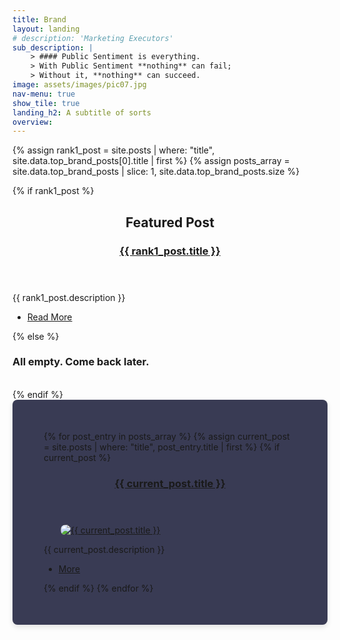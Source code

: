 ```yaml
---
title: Brand
layout: landing
# description: 'Marketing Executors'
sub_description: |
    > #### Public Sentiment is everything.
    > With Public Sentiment **nothing** can fail;
    > Without it, **nothing** can succeed.
image: assets/images/pic07.jpg
nav-menu: true
show_tile: true
landing_h2: A subtitle of sorts
overview:  
---
```

{% assign rank1_post = site.posts | where: "title", site.data.top_brand_posts[0].title | first %}
{% assign posts_array = site.data.top_brand_posts | slice: 1, site.data.top_brand_posts.size %}

<style>
  #category-spotlights-wrapper {
    max-width: 1200px; /* Adjust this to fit your design */
    margin: 0 auto; /* Centers the section on the page */
    padding: 50px; /* Adds padding around the content */
    background-color: #393b54; /* Light background for the section */
    box-shadow: 0 4px 8px rgba(0, 0, 0, 0.1); /* Soft shadow for depth */
    border-radius: 8px; /* Optional: rounds corners */
  }
  
  #category-spotlights-wrapper img {
    width: auto;
    max-width: 350px; /* Adjust the width as needed */
    height: auto;
    display: block;
    margin: 10px auto; /* Centers image */
    border-radius: 8px; /* Rounds corners of images */
  }
</style>



<div id="main">
    <!-- Other sections of your landing page -->



<section id="featured-post">
    <div class="inner">
        {% if rank1_post %}
            <header class="major">
                <h2>Featured Post</h2>
                    <h3><a href="{{ rank1_post.url | prepend: site.baseurl }}">{{ rank1_post.title }}</a></h3>
				</header>
                <p>{{ rank1_post.description }}</p>
                <ul class="actions">
                    <li><a href="{{ rank1_post.url | prepend: site.baseurl }}" class="button">Read More</a></li>
                </ul>
        {% else %}
            <h3> All empty. Come back later.</h3>
            <br>
        {% endif %}
        </div>
        </section>
	<!-- </header> -->




  <!-- Spotlights Section -->
<section id="two" class="spotlights">
        <div id="category-spotlights-wrapper">
            {% for post_entry in posts_array %}
                {% assign current_post = site.posts | where: "title", post_entry.title | first %}
                {% if current_post %}
                    <section>
                        <header>
                            <h3><a href="{{ current_post.url | prepend: site.baseurl }}">{{ current_post.title }}</a></h3>
                        </header>
                        <a href="{{ current_post.url | prepend: site.baseurl }}" class="image">
                            <img src="{{ current_post.image | prepend: site.baseurl }}" alt="{{ current_post.title }}" data-position="center center" />
                        </a>
                        <div class="content">
                            <p>{{ current_post.description }}</p>
                            <ul class="actions">
                                <li><a href="{{ current_post.url | prepend: site.baseurl }}" class="button">More</a></li>
                            </ul>
                        </div>
                    </section>
                {% endif %}
            {% endfor %}
        </div>
    </section>
</div>


<!-- <section id="two" class="spotlights">
{% if rank2_post %}
    <section>
        <a href="{{ rank2_post.url }}" class="image">
            <img src="{{ rank2_post.image | prepend: site.baseurl}}" alt="{{ rank2_post.title }}"  data-position="center center"/>
            </a>
        <div class="content">
            <div class="inner">
                <header class="major">
                    <h3>{{ rank2_post.title }}</h3>
                </header>
                <p>{{ rank2_post.description }}</p>
                <ul class="actions">
                    <li><a href="{{ rank2_post.url | prepend: site.baseurl }}" class="button">More</a></li>
                </ul>
            </div>
        </div>
    </section>
    {% endif %} -->


<!-- </section> -->

<!-- Three -->
<!-- Turn this on later, after settign up Al Brand Posts page -->
<!-- <section id="three" class="spotlights">
	<div class="inner">
		<header class="major">
			<h3>All Brand Posts</h3>
		<p> For a text block list of all brand posts go here<br><br>
		<ul class="actions">
			<li><a href="generic.html" class="button next">Here</a></li> -->


